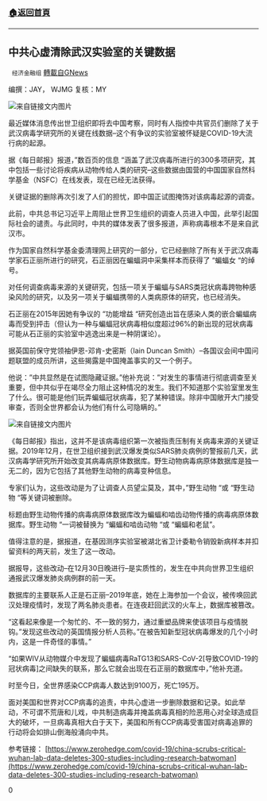 ###  [:house:返回首頁](https://github.com/ourhimalayas/txt)
---

## 中共心虚清除武汉实验室的关键数据
` 经济金融组` [轉載自GNews](https://gnews.org/zh-hans/744171/)

编撰：JAY， WJMG 
复核：MY

![]()![](https://gnews.org/wp-content/uploads/2021/01/3-19.png)来自链接文内图片

最近媒体消息传出世卫组织即将去中国考察，同时有人指控中共官员们删除了关于武汉病毒学研究所的关键在线数据–这个有争议的实验室被怀疑是COVID-19大流行病的起源。

据《每日邮报》报道，”数百页的信息 “涵盖了武汉病毒所进行的300多项研究，其中包括一些讨论将疾病从动物传给人类的研究–这些数据由国营的中国国家自然科学基金（NSFC）在线发表，现在已经无法获得。

关键证据的删除再次引发了人们的担忧，即中国正试图掩饰对该病毒起源的调查。

此前，中共总书记习近平上周阻止世界卫生组织的调查人员进入中国，此举引起国际社会的谴责。与此同时，中共的媒体发表了很多报道，声称病毒根本不是来自武汉市。

作为国家自然科学基金委清理网上研究的一部分，它已经删除了所有关于武汉病毒学家石正丽所进行的研究，石正丽因在蝙蝠洞中采集样本而获得了 “蝙蝠女 “的绰号。

对任何调查病毒来源的关键研究，包括一项关于蝙蝠与SARS类冠状病毒跨物种感染风险的研究，以及另一项关于蝙蝠携带的人类病原体的研究，也已经消失。

石正丽在2015年因她有争议的 “功能增益 “研究创造出旨在感染人类的嵌合蝙蝠病毒而受到抨击（但认为一种与蝙蝠冠状病毒相似度超过96%的新出现的冠状病毒可能从石正丽的实验室中逃逸出来是一种阴谋论）。

据英国前保守党领袖伊恩-邓肯-史密斯（Iain Duncan Smith）–各国议会间中国问题联盟的成员所讲，这些揭露是中国掩盖事实的又一个例子。

他说：”中共显然是在试图隐藏证据。”他补充说：”对发生的事情进行彻底调查至关重要，但中共似乎在竭尽全力阻止这种情况的发生。我们不知道那个实验室里发生了什么。很可能是他们玩弄蝙蝠冠状病毒，犯了某种错误。除非中国敞开大门接受审查，否则全世界都会认为他们有什么可隐瞒的。”

![]()![](https://gnews.org/wp-content/uploads/2021/01/4-16.png)来自链接文内图片

《每日邮报》指出，这并不是该病毒组织第一次被指责压制有关病毒来源的关键证据。2019年12月，在世卫组织接到武汉爆发类似SARS肺炎病例的警报前几天，武汉病毒学研究所开始改变其病毒病原体数据库。野生动物病毒病原体数据库是独一无二的，因为它包括了其他野生动物的病毒变种信息。

专家们认为，这些改动是为了让调查人员望尘莫及，其中，”野生动物 “或 “野生动物 “等关键词被删除。

标题由野生动物传播的病毒病原体数据库改为蝙蝠和啮齿动物传播的病毒病原体数据库。野生动物 “一词被替换为 “蝙蝠和啮齿动物 “或 “蝙蝠和老鼠”。

值得注意的是，据报道，在基因测序实验室被湖北省卫计委勒令销毁新病样本并扣留资料的两天前，发生了这一改动。

据报导，这些改动–在12月30日晚进行–是实质性的，发生在中共向世界卫生组织通报武汉爆发肺炎病例群的前一天。

数据库的主要联系人正是石正丽–2019年底，她在上海参加一个会议，被传唤回武汉处理疫情时，发现了两名肺炎患者。在连夜赶回武汉的火车上，数据库被篡改。

“这看起来像是一个匆忙的、不一致的努力，通过重塑品牌来使该项目与疫情脱钩。”发现这些改动的英国情报分析人员称。”在被告知新型冠状病毒爆发的几个小时内，这是一件奇怪的事情。”

“如果WIV从动物媒介中发现了蝙蝠病毒RaTG13和SARS-CoV-2[导致COVID-19的冠状病毒]之间缺失的联系，那么它就会出现在石正丽的数据库中，”他补充道。

时至今日，全世界感染CCP病毒人数达到9100万，死亡195万。

面对美国和世界对CCP病毒的追责，中共心虚进一步删除数据和记录。如此举动，不可谓不荒唐和儿戏，中共制造病毒并掩盖病毒真相的险恶用心对全球造成巨大的破坏，一旦病毒真相大白于天下，美国和所有CCP病毒受害国对病毒追罪的行动将会如排山倒海般涌向中共。

参考链接：
[https://www.zerohedge.com/covid-19/china-scrubs-critical-wuhan-lab-data-deletes-300-studies-including-research-batwoman](https://www.zerohedge.com/covid-19/china-scrubs-critical-wuhan-lab-data-deletes-300-studies-including-research-batwoman)

0
